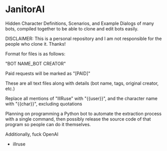 # JanitorAI
Hidden Character Definitions, Scenarios, and Example Dialogs of many bots, compiled together to be able to clone and edit bots easily.

DISCLAIMER: This is a personal repository and I am not responsible for the people who clone it. Thanks!

Format for files is as follows:

"BOT NAME_BOT CREATOR"

Paid requests will be marked as "[PAID]"

These are all text files along with details (bot name, tags, original creator, etc.)

Replace all mentions of "IllRuse" with "{{user}}", and the character name with "{{char}}", excluding quotations

Planning on programming a Python bot to automate the extraction process with a single command, then possibly release the source code of that program so people can do it themselves.

Additionally, fuck OpenAI

- illruse
